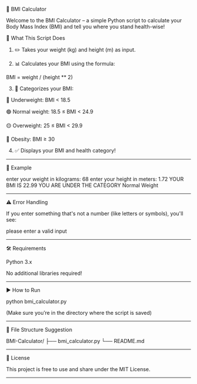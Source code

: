 🧮 BMI Calculator

Welcome to the BMI Calculator – a simple Python script to calculate your Body Mass Index (BMI) and tell you where you stand health-wise!

🚀 What This Script Does

1. ✏️ Takes your weight (kg) and height (m) as input.


2. 📊 Calculates your BMI using the formula:

BMI = weight / (height ** 2)


3. 🧠 Categorizes your BMI:

🔵 Underweight: BMI < 18.5

🟢 Normal weight: 18.5 ≤ BMI < 24.9

🟡 Overweight: 25 ≤ BMI < 29.9

🔴 Obesity: BMI ≥ 30



4. ✅ Displays your BMI and health category!




---

📌 Example

enter your weight in kilograms: 68
enter your height in meters: 1.72
YOUR BMI IS  22.99
YOU ARE UNDER THE CATEGORY  Normal Weight


---

⚠️ Error Handling

If you enter something that's not a number (like letters or symbols), you'll see:

please enter a valid input


---

🛠️ Requirements

Python 3.x

No additional libraries required!



---

▶️ How to Run

python bmi_calculator.py

(Make sure you’re in the directory where the script is saved)


---

📁 File Structure Suggestion

BMI-Calculator/
├── bmi_calculator.py
└── README.md


---

📃 License

This project is free to use and share under the MIT License.


---

